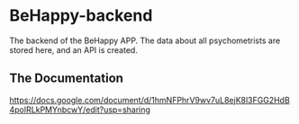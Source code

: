# BeHappy-backend
The backend of the BeHappy APP. The data about all psychometrists are stored here, and an API is created.

## The Documentation

https://docs.google.com/document/d/1hmNFPhrV9wv7uL8ejK8l3FGG2HdB4poIRLkPMYnbcwY/edit?usp=sharing
